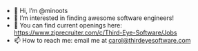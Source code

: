 - 👋 Hi, I’m @minoots
- 👀 I’m interested in finding awesome software engineers!
- 🌱 You can find current openings here: https://www.ziprecruiter.com/c/Third-Eye-Software/Jobs
- 📫 How to reach me:  email me at carol@thirdeyesoftware.com


<!---
minoots/minoots is a ✨ special ✨ repository because its `README.md` (this file) appears on your GitHub profile.
You can click the Preview link to take a look at your changes.
--->
